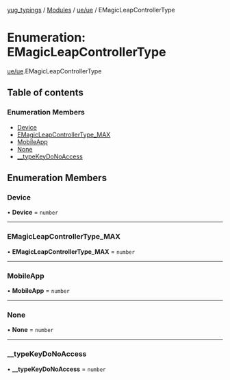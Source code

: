 [yug_typings](../README.md) / [Modules](../modules.md) / [ue/ue](../modules/ue_ue.md) / EMagicLeapControllerType

# Enumeration: EMagicLeapControllerType

[ue/ue](../modules/ue_ue.md).EMagicLeapControllerType

## Table of contents

### Enumeration Members

- [Device](ue_ue.EMagicLeapControllerType.md#device)
- [EMagicLeapControllerType\_MAX](ue_ue.EMagicLeapControllerType.md#emagicleapcontrollertype_max)
- [MobileApp](ue_ue.EMagicLeapControllerType.md#mobileapp)
- [None](ue_ue.EMagicLeapControllerType.md#none)
- [\_\_typeKeyDoNoAccess](ue_ue.EMagicLeapControllerType.md#__typekeydonoaccess)

## Enumeration Members

### Device

• **Device** = `number`

___

### EMagicLeapControllerType\_MAX

• **EMagicLeapControllerType\_MAX** = `number`

___

### MobileApp

• **MobileApp** = `number`

___

### None

• **None** = `number`

___

### \_\_typeKeyDoNoAccess

• **\_\_typeKeyDoNoAccess** = `number`
